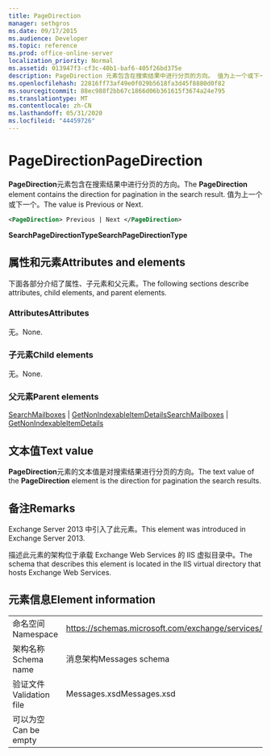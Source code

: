 ```yaml
---
title: PageDirection
manager: sethgros
ms.date: 09/17/2015
ms.audience: Developer
ms.topic: reference
ms.prod: office-online-server
localization_priority: Normal
ms.assetid: 013947f3-cf3c-40b1-baf6-405f26bd375e
description: PageDirection 元素包含在搜索结果中进行分页的方向。 值为上一个或下一个。
ms.openlocfilehash: 22816ff73af49e0f029b5618fa3d45f8880d0f82
ms.sourcegitcommit: 88ec988f2bb67c1866d06b361615f3674a24e795
ms.translationtype: MT
ms.contentlocale: zh-CN
ms.lasthandoff: 05/31/2020
ms.locfileid: "44459726"
---
```

# <a name="pagedirection"></a><span data-ttu-id="33107-104">PageDirection</span><span class="sxs-lookup"><span data-stu-id="33107-104">PageDirection</span></span>

<span data-ttu-id="33107-105">**PageDirection**元素包含在搜索结果中进行分页的方向。</span><span class="sxs-lookup"><span data-stu-id="33107-105">The **PageDirection** element contains the direction for pagination in the search result.</span></span> <span data-ttu-id="33107-106">值为上一个或下一个。</span><span class="sxs-lookup"><span data-stu-id="33107-106">The value is Previous or Next.</span></span> 
  
```XML
<PageDirection> Previous | Next </PageDirection>
```

 <span data-ttu-id="33107-107">**SearchPageDirectionType**</span><span class="sxs-lookup"><span data-stu-id="33107-107">**SearchPageDirectionType**</span></span>
## <a name="attributes-and-elements"></a><span data-ttu-id="33107-108">属性和元素</span><span class="sxs-lookup"><span data-stu-id="33107-108">Attributes and elements</span></span>

<span data-ttu-id="33107-109">下面各部分介绍了属性、子元素和父元素。</span><span class="sxs-lookup"><span data-stu-id="33107-109">The following sections describe attributes, child elements, and parent elements.</span></span>
  
### <a name="attributes"></a><span data-ttu-id="33107-110">Attributes</span><span class="sxs-lookup"><span data-stu-id="33107-110">Attributes</span></span>

<span data-ttu-id="33107-111">无。</span><span class="sxs-lookup"><span data-stu-id="33107-111">None.</span></span>
  
### <a name="child-elements"></a><span data-ttu-id="33107-112">子元素</span><span class="sxs-lookup"><span data-stu-id="33107-112">Child elements</span></span>

<span data-ttu-id="33107-113">无。</span><span class="sxs-lookup"><span data-stu-id="33107-113">None.</span></span>
  
### <a name="parent-elements"></a><span data-ttu-id="33107-114">父元素</span><span class="sxs-lookup"><span data-stu-id="33107-114">Parent elements</span></span>

<span data-ttu-id="33107-115">[SearchMailboxes](searchmailboxes.md)  | [GetNonIndexableItemDetails](getnonindexableitemdetails.md)</span><span class="sxs-lookup"><span data-stu-id="33107-115">[SearchMailboxes](searchmailboxes.md) | [GetNonIndexableItemDetails](getnonindexableitemdetails.md)</span></span>
  
## <a name="text-value"></a><span data-ttu-id="33107-116">文本值</span><span class="sxs-lookup"><span data-stu-id="33107-116">Text value</span></span>

<span data-ttu-id="33107-117">**PageDirection**元素的文本值是对搜索结果进行分页的方向。</span><span class="sxs-lookup"><span data-stu-id="33107-117">The text value of the **PageDirection** element is the direction for pagination the search results.</span></span> 
  
## <a name="remarks"></a><span data-ttu-id="33107-118">备注</span><span class="sxs-lookup"><span data-stu-id="33107-118">Remarks</span></span>

<span data-ttu-id="33107-119">Exchange Server 2013 中引入了此元素。</span><span class="sxs-lookup"><span data-stu-id="33107-119">This element was introduced in Exchange Server 2013.</span></span>
  
<span data-ttu-id="33107-120">描述此元素的架构位于承载 Exchange Web Services 的 IIS 虚拟目录中。</span><span class="sxs-lookup"><span data-stu-id="33107-120">The schema that describes this element is located in the IIS virtual directory that hosts Exchange Web Services.</span></span>
  
## <a name="element-information"></a><span data-ttu-id="33107-121">元素信息</span><span class="sxs-lookup"><span data-stu-id="33107-121">Element information</span></span>

|||
|:-----|:-----|
|<span data-ttu-id="33107-122">命名空间</span><span class="sxs-lookup"><span data-stu-id="33107-122">Namespace</span></span>  <br/> |https://schemas.microsoft.com/exchange/services/2006/messages  <br/> |
|<span data-ttu-id="33107-123">架构名称</span><span class="sxs-lookup"><span data-stu-id="33107-123">Schema name</span></span>  <br/> |<span data-ttu-id="33107-124">消息架构</span><span class="sxs-lookup"><span data-stu-id="33107-124">Messages schema</span></span>  <br/> |
|<span data-ttu-id="33107-125">验证文件</span><span class="sxs-lookup"><span data-stu-id="33107-125">Validation file</span></span>  <br/> |<span data-ttu-id="33107-126">Messages.xsd</span><span class="sxs-lookup"><span data-stu-id="33107-126">Messages.xsd</span></span>  <br/> |
|<span data-ttu-id="33107-127">可以为空</span><span class="sxs-lookup"><span data-stu-id="33107-127">Can be empty</span></span>  <br/> ||
   

